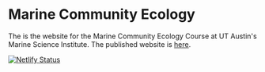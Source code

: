 # Marine Community Ecology

The is the website for the Marine Community Ecology Course at UT Austin's Marine Science Institute. The published website is [here](https://simonjbrandl.github.io/marinecommunityecology/).

[![Netlify Status](https://api.netlify.com/api/v1/badges/6cdd8eb3-fbf7-4c7e-bba9-6021b45b6133/deploy-status)](https://app.netlify.com/sites/rainbow-sprinkles-29ba81/deploys)



